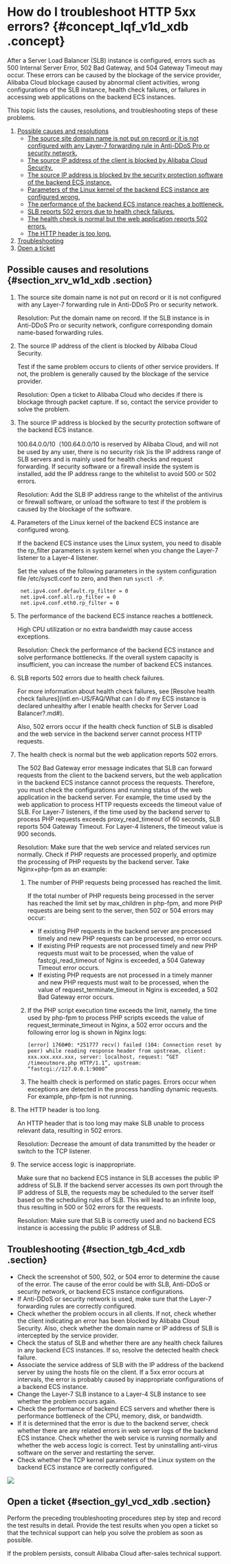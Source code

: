 # How do I troubleshoot HTTP 5xx errors? {#concept_lqf_v1d_xdb .concept}

After a Server Load Balancer \(SLB\) instance is configured, errors such as 500 Internal Server Error, 502 Bad Gateway, and 504 Gateway Timeout may occur. These errors can be caused by the blockage of the service provider, Alibaba Cloud blockage caused by abnormal client activities, wrong configurations of the SLB instance, health check failures, or failures in accessing web applications on the backend ECS instances.

This topic lists the causes, resolutions, and troubleshooting steps of these problems.

1.  [Possible causes and resolutions](#ol_srv_w1d_xdb)
    -   [The source site domain name is not put on record or it is not configured with any Layer-7 forwarding rule in Anti-DDoS Pro or security network.](#1)
    -   [The source IP address of the client is blocked by Alibaba Cloud Security.](#2)
    -   [The source IP address is blocked by the security protection software of the backend ECS instance.](#3)
    -   [Parameters of the Linux kernel of the backend ECS instance are configured wrong.](#4)
    -   [The performance of the backend ECS instance reaches a bottleneck.](#5)
    -   [SLB reports 502 errors due to health check failures.](#6)
    -   [The health check is normal but the web application reports 502 errors.](#7)
    -   [The HTTP header is too long.](#8)
2.  [Troubleshooting](#section_tgb_4cd_xdb)
3.  [Open a ticket](#section_gyl_vcd_xdb)

## Possible causes and resolutions {#section_xrv_w1d_xdb .section}

1.  The source site domain name is not put on record or it is not configured with any Layer-7 forwarding rule in Anti-DDoS Pro or security network.

    Resolution: Put the domain name on record. If the SLB instance is in Anti-DDoS Pro or security network, configure corresponding domain name-based forwarding rules.

2.  The source IP address of the client is blocked by Alibaba Cloud Security.

    Test if the same problem occurs to clients of other service providers. If not, the problem is generally caused by the blockage of the service provider.

    Resolution: Open a ticket to Alibaba Cloud who decides if there is blockage through packet capture. If so, contact the service provider to solve the problem.

3.  The source IP address is blocked by the security protection software of the backend ECS instance.

    100.64.0.0/10（100.64.0.0/10 is reserved by Alibaba Cloud, and will not be used by any user, there is no security risk \)is the IP address range of SLB servers and is mainly used for health checks and request forwarding. If security software or a firewall inside the system is installed, add the IP address range to the whitelist to avoid 500 or 502 errors.

    Resolution: Add the SLB IP address range to the whitelist of the antivirus or firewall software, or unload the software to test if the problem is caused by the blockage of the software.

4.  Parameters of the Linux kernel of the backend ECS instance are configured wrong.

    If the backend ECS instance uses the Linux system, you need to disable the rp\_filter parameters in system kernel when you change the Layer-7 listener to a Layer-4 listener.

    Set the values of the following parameters in the system configuration file /etc/sysctl.conf to zero, and then run `sysctl -P`.

    ```
     net.ipv4.conf.default.rp_filter = 0
     net.ipv4.conf.all.rp_filter = 0
     net.ipv4.conf.eth0.rp_filter = 0
    ```

5.  The performance of the backend ECS instance reaches a bottleneck.

    High CPU utilization or no extra bandwidth may cause access exceptions.

    Resolution: Check the performance of the backend ECS instance and solve performance bottlenecks. If the overall system capacity is insufficient, you can increase the number of backend ECS instances.

6.  SLB reports 502 errors due to health check failures.

    For more information about health check failures, see [Resolve health check failures](intl.en-US/FAQ/What can I do if my ECS instance is declared unhealthy after I enable health checks for Server Load Balancer?.md#).

    Also, 502 errors occur if the health check function of SLB is disabled and the web service in the backend server cannot process HTTP requests.

7.  The health check is normal but the web application reports 502 errors.

    The 502 Bad Gateway error message indicates that SLB can forward requests from the client to the backend servers, but the web application in the backend ECS instance cannot process the requests. Therefore, you must check the configurations and running status of the web application in the backend server. For example, the time used by the web application to process HTTP requests exceeds the timeout value of SLB. For Layer-7 listeners, if the time used by the backend server to process PHP requests exceeds proxy\_read\_timeout of 60 seconds, SLB reports 504 Gateway Timeout. For Layer-4 listeners, the timeout value is 900 seconds.

    Resolution: Make sure that the web service and related services run normally. Check if PHP requests are processed properly, and optimize the processing of PHP requests by the backend server. Take Nginx+php-fpm as an example:

    1.  The number of PHP requests being processed has reached the limit.

        If the total number of PHP requests being processed in the server has reached the limit set by max\_children in php-fpm, and more PHP requests are being sent to the server, then 502 or 504 errors may occur:

        -   If existing PHP requests in the backend server are processed timely and new PHP requests can be processed, no error occurs.
        -   If existing PHP requests are not processed timely and new PHP requests must wait to be processed, when the value of fastcgi\_read\_timeout of Nginx is exceeded, a 504 Gateway Timeout error occurs.
        -   If existing PHP requests are not processed in a timely manner and new PHP requests must wait to be processed, when the value of request\_terminate\_timeout in Nginx is exceeded, a 502 Bad Gateway error occurs.
    2.  If the PHP script execution time exceeds the limit, namely, the time used by php-fpm to process PHP scripts exceeds the value of request\_terminate\_timeout in Nginx, a 502 error occurs and the following error log is shown in Nginx logs:

        ```
        [error] 1760#0: *251777 recv() failed (104: Connection reset by peer) while reading response header from upstream, client: xxx.xxx.xxx.xxx, server: localhost, request: “GET /timeoutmore.php HTTP/1.1”, upstream: “fastcgi://127.0.0.1:9000”
        ```

    3.  The health check is performed on static pages. Errors occur when exceptions are detected in the process handling dynamic requests. For example, php-fpm is not running.
8.  The HTTP header is too long.

    An HTTP header that is too long may make SLB unable to process relevant data, resulting in 502 errors.

    Resolution: Decrease the amount of data transmitted by the header or switch to the TCP listener.

9.  The service access logic is inappropriate.

    Make sure that no backend ECS instance in SLB accesses the public IP address of SLB. If the backend server accesses its own port through the IP address of SLB, the requests may be scheduled to the server itself based on the scheduling rules of SLB. This will lead to an infinite loop, thus resulting in 500 or 502 errors for the requests.

    Resolution: Make sure that SLB is correctly used and no backend ECS instance is accessing the public IP address of SLB.


## Troubleshooting {#section_tgb_4cd_xdb .section}

-   Check the screenshot of 500, 502, or 504 error to determine the cause of the error. The cause of the error could be with SLB, Anti-DDoS or security network, or backend ECS instance configurations.
-   If Anti-DDoS or security network is used, make sure that the Layer-7 forwarding rules are correctly configured.
-   Check whether the problem occurs in all clients. If not, check whether the client indicating an error has been blocked by Alibaba Cloud Security. Also, check whether the domain name or IP address of SLB is intercepted by the service provider.
-   Check the status of SLB and whether there are any health check failures in any backend ECS instances. If so, resolve the detected health check failure.
-   Associate the service address of SLB with the IP address of the backend server by using the hosts file on the client. If a 5xx error occurs at intervals, the error is probably caused by inappropriate configurations of a backend ECS instance.
-   Change the Layer-7 SLB instance to a Layer-4 SLB instance to see whether the problem occurs again.
-   Check the performance of backend ECS servers and whether there is performance bottleneck of the CPU, memory, disk, or bandwidth.
-   If it is determined that the error is due to the backend server, check whether there are any related errors in web server logs of the backend ECS instance. Check whether the web service is running normally and whether the web access logic is correct. Test by uninstalling anti-virus software on the server and restarting the server.
-   Check whether the TCP kernel parameters of the Linux system on the backend ECS instance are correctly configured.

![](images/3349_en-US.jpg)

## Open a ticket {#section_gyl_vcd_xdb .section}

Perform the preceding troubleshooting procedures step by step and record the test results in detail. Provide the test results when you open a ticket so that the technical support can help you solve the problem as soon as possible.

If the problem persists, consult Alibaba Cloud after-sales technical support.

